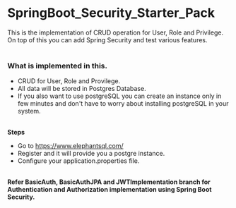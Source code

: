 # SpringBoot_Security_Starter_Pack

This is the implementation of CRUD operation for User, Role and Privilege.<br>
On top of this you can add Spring Security and test various features.<br><br>

### What is implemented in this.<br>
- CRUD for User, Role and Provilege.<br>
- All data will be stored in Postgres Database.<br>
- If you also want to use postgreSQL you can create an instance only in few minutes and don't have to worry about installing postgreSQL in your system.<br><br>

**Steps**<br>
- Go to https://www.elephantsql.com/<br>
- Register and it will provide you a postgre instance.<br>
- Configure your application.properties file.<br><br>

**Refer BasicAuth, BasicAuthJPA and JWTImplementation branch for Authentication and Authorization implementation using Spring Boot Security.**

